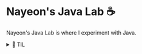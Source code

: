 # Nayeon's Java Lab ☕

Nayeon's Java Lab is where I experiment with Java.

<details>
    <summary>🧪 TIL</summary>
    <ul>
        <li><code>Lengths.java</code>: Escape characters don't count towards the length of a string.</li>
        <li><code>Equality.java</code>: When two or more strings are created without <code>new</code>, then they both refer the same value.
        </li>
    </ul>
</details>
